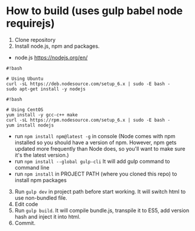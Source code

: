 # How to build (uses gulp babel node requirejs)

1. Clone repository
2. Install node.js, npm and packages. 

- node.js https://nodejs.org/en/

```
#!bash

# Using Ubuntu
curl -sL https://deb.nodesource.com/setup_6.x | sudo -E bash -
sudo apt-get install -y nodejs
```

```
#!bash

# Using CentOS
yum install -y gcc-c++ make
curl -sL https://rpm.nodesource.com/setup_6.x | sudo -E bash -
yum install nodejs
```


- run `npm install npm@latest -g` in console
(Node comes with npm installed so you should have a version of npm. However, npm gets updated more frequently than Node does, so you'll want to make sure it's the latest version.)
- run `npm install --global gulp-cli` It will add gulp command to command line
- run `npm install` in PROJECT PATH (where you cloned this repo) to install npm packages

3. Run `gulp dev` in project path before start working. It will switch html to use non-bundled file.
4. Edit code
5. Run `gulp build`. It will compile bundle.js, transpile it to ES5, add version hash and inject it into html.
6. Commit.